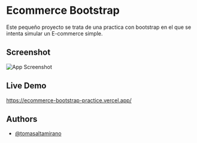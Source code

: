 
# Ecommerce Bootstrap 

Este pequeño proyecto se trata de una practica con bootstrap en el que se intenta simular un E-commerce simple.



## Screenshot

![App Screenshot](https://i.imgur.com/vBjs15A.png)


## Live Demo

https://ecommerce-bootstrap-practice.vercel.app/


## Authors

- [@tomasaltamirano](https://github.com/tomasaltamirano)

